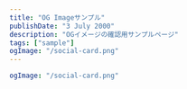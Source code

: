 ```yaml
---
title: "OG Imageサンプル"
publishDate: "3 July 2000"
description: "OGイメージの確認用サンプルページ"
tags: ["sample"]
ogImage: "/social-card.png"
---
```


```yaml
ogImage: "/social-card.png"
```
